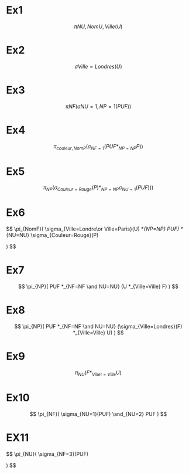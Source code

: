 # Ex1

$$
\pi NU,NomU,Ville (U)
$$

# Ex2

$$
\sigma Ville = Londres (U)
$$

# Ex3

$$
\pi NF(\sigma NU=1,NP=1(PUF))
$$

# Ex4

$$
\pi _{couleur,NomP} ( \sigma _{NF=1} (PUF *_{NP=NP} P))
$$

# Ex5

$$
\pi_{NP}(
	\sigma_{Couleur=Rouge}(P)
	*_{NP=NP}
    \sigma_{NU=1}(PUF)))
$$

# Ex6

$$
\pi_{NomF}(
	\sigma_{Ville=Londre\or Ville=Paris}(U) *_{NP=NP} PUF)
	*_{NU=NU}
	\sigma_{Couleur=Rouge}(P)
	
)
$$

# Ex7

$$
\pi_{NP}(
	PUF
	*_{NF=NF \and NU=NU}
		(U
		*_{Ville=Ville}
		F)
)
$$

# Ex8

$$
\pi_{NP}(
	PUF
	*_{NF=NF \and NU=NU}
		(\sigma_{Ville=Londres}(F)
		*_{Ville=Ville}
		U)
)
$$

# Ex9

$$
\pi_{NU}(
	F
	*_{Ville!=Ville}
	U
)
$$

# Ex10

$$
\pi_{NF}(
	\sigma_{NU=1}(PUF)
	\and_{NU=2}
	PUF
)
$$

# EX11

$$
\pi_{NU}(
	\sigma_{NF=3}(PUF)
	
)
$$

